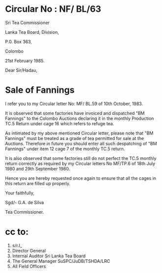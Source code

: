 # Circular No : NF/ BL/63

Sri Tea Commissioner

Lanka Tea Board, Division,

P.0. Box 363,

Colombo

21st February 1985.

Dear Sir/Hadau,

# Sale of Fannings

I refer you to my Circular letter No: MF/ BL.59 of 10th October, 1983.

It is observed that some factories have invoiced and dispatched "BM Fannings" to the Colombo Auctions declaring it in the monthly Production TC.5 Return under cage 16 which refers to refuge tea.

As intimated by my above mentioned Circular letter, please note that "BM Fannings" must be treated as a grade of tea permitted for sale at the Auctions. Therefore in future you should enter all such despatching of "BM Fannings" under item 12 cage 7 of the monthly TC.5 return.

It is also observed that some factories still do not perfect the TC.5 monthly return correctly as required by my Circular letters No MF/TP.6 of 18th July 1980 and 29th September 1980.

Hence you are hereby requested once again to ensure that all the cages in this return are filled up properly.

Your faithfully,

Sgd/- G.A. de Silva

Tea Commissioner.

# cc to:

1. s/r.I_
2. Director General
3. Internal Auditor Sri Lanka Tea Board
4. The General Manager SuSPC/JuDB/TSHDA/LRC
5. All Field Officers